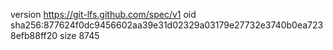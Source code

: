 version https://git-lfs.github.com/spec/v1
oid sha256:877624f0dc9456602aa39e31d02329a03179e27732e3740b0ea7238efb88ff20
size 8745
